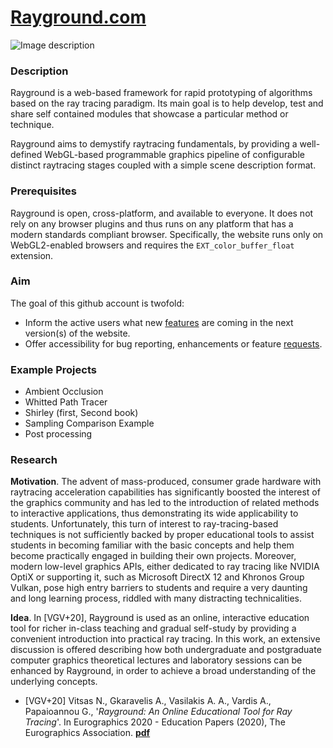 # [Rayground.com](https://www.rayground.com)

![Image description](https://rayground.com/images/projects/image.jpg)

### Description

Rayground is a web-based framework for rapid prototyping of algorithms based on the ray tracing paradigm. Its main goal is to help develop, test and share self contained modules that showcase a particular method or technique.

Rayground aims to demystify raytracing fundamentals, by providing a well-defined WebGL-based programmable graphics pipeline of configurable distinct raytracing stages coupled with a simple scene description format.

### Prerequisites

Rayground is open, cross-platform, and available to everyone. It does not rely on any browser plugins and thus runs on any platform that has a modern standards compliant browser. Specifically, the website runs only on WebGL2-enabled browsers and requires the `EXT_color_buffer_float` extension. 

### Aim

The goal of this github account is twofold: 
- Inform the active users what new [features](https://github.com/cgaueb/rayground/projects) are coming in the next version(s) of the website.
- Offer accessibility for bug reporting, enhancements or feature [requests](https://github.com/cgaueb/rayground/issues).

### Example Projects

- Ambient Occlusion
- Whitted Path Tracer
- Shirley (first, Second book)
- Sampling Comparison Example 
- Post processing 

### Research

**Motivation**. The advent of mass-produced, consumer grade hardware with raytracing acceleration capabilities has significantly boosted the interest of the graphics community and has led to the introduction of related methods to interactive applications, thus demonstrating its wide applicability to students. Unfortunately, this turn of interest to ray-tracing-based techniques is not sufficiently backed by proper educational tools to assist students in becoming familiar with the basic concepts and help them become practically engaged in building their own projects. Moreover, modern low-level graphics APIs, either dedicated to ray tracing like NVIDIA OptiX or supporting it, such as Microsoft DirectX 12 and Khronos Group Vulkan, pose high entry barriers to students and require a very daunting and long learning process, riddled with many distracting technicalities.

**Idea**. In [VGV+20], Rayground is used as an online, interactive education tool for richer in-class teaching and gradual self-study by providing a convenient introduction into practical ray tracing. In this work, an extensive discussion is offered describing how both undergraduate and postgraduate computer graphics theoretical lectures and laboratory sessions can be enhanced by Rayground, in order to achieve a broad understanding of the underlying concepts.

- [VGV+20] Vitsas N., Gkaravelis A., Vasilakis A. A., Vardis A., Papaioannou G., '_Rayground: An Online Educational Tool for Ray Tracing_'. In Eurographics 2020 - Education Papers (2020), The Eurographics Association. [**pdf**](https://abasilak.github.io/papers/conferences/eg2020edu/paper.pdf)
